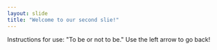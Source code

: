 ```yaml
---
layout: slide
title: "Welcome to our second slie!"
---
```

Instructions for use: "To be or not to be."
Use the left arrow to go back!
